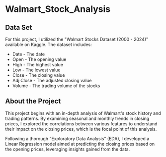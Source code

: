 # Walmart_Stock_Analysis


## Data Set 

For this project, I utilized the "Walmart Stocks Dataset (2000 - 2024)" available on Kaggle. The dataset includes:


- Date - The date
- Open - The opening value
- High - The highest value
- Low - The lowest value
- Close - The closing value
- Adj Close - The adjusted closing value
- Volume - The trading volume of the stocks


## About the Project
This project begins with an in-depth analysis of Walmart's stock history and trading patterns. By examining seasonal and monthly trends in closing prices, I explored the correlations between various features to understand their impact on the closing prices, which is the focal point of this analysis.

Following a thorough "Exploratory Data Analysis" (EDA), I developed a Linear Regression model aimed at predicting the closing prices based on the opening prices, leveraging insights gained from the data.
